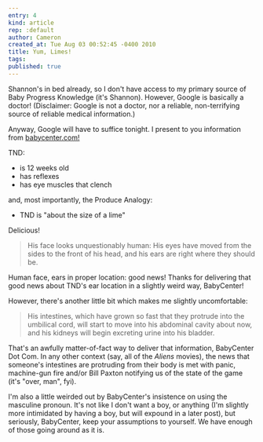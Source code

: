 ```yaml
---
entry: 4
kind: article
rep: :default
author: Cameron
created_at: Tue Aug 03 00:52:45 -0400 2010
title: Yum, Limes!
tags:
published: true
---
```


Shannon's in bed already, so I don't have access to my primary source of Baby Progress Knowledge (it's Shannon). However, Google is basically a doctor! (Disclaimer: Google is not a doctor, nor a reliable, non-terrifying source of reliable medical information.)

Anyway, Google will have to suffice tonight. I present to you information from [babycenter.com!](http://www.babycenter.com/6_your-pregnancy-12-weeks_1101.bc)

TND:

- is 12 weeks old
- has reflexes
- has eye muscles that clench

and, most importantly, the Produce Analogy:

- TND is "about the size of a lime"

Delicious!

> His face looks unquestionably human: His eyes have moved from the sides to the front of his head, and his ears are right where they should be.

Human face, ears in proper location: good news! Thanks for delivering that good news about TND's ear location in a slightly weird way, BabyCenter!

However, there's another little bit which makes me slightly uncomfortable:

> His intestines, which have grown so fast that they protrude into the umbilical cord, will start to move into his abdominal cavity about now, and his kidneys will begin excreting urine into his bladder.

That's an awfully matter-of-fact way to deliver that information, BabyCenter Dot Com. In any other context (say, all of the _Aliens_ movies), the news that someone's intestines are protruding from their body is met with panic, machine-gun fire and/or Bill Paxton notifying us of the state of the game (it's "over, man", fyi).

I'm also a little weirded out by BabyCenter's insistence on using the masculine pronoun. It's not like I don't want a boy, or anything (I'm slightly more intimidated by having a boy, but will expound in a later post), but seriously, BabyCenter, keep your assumptions to yourself. We have enough of those going around as it is.